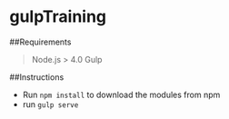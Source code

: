 # gulpTraining

##Requirements
> Node.js > 4.0
> Gulp


##Instructions
- Run `npm install` to download the modules from npm
- run `gulp serve`
